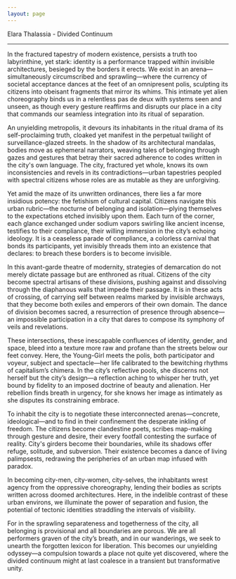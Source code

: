 ```yaml
---
layout: page
---
```

Elara Thalassia - Divided Continuum

---

In the fractured tapestry of modern existence, persists a truth too labyrinthine, yet stark: identity is a performance trapped within invisible architectures, besieged by the borders it erects. We exist in an arena—simultaneously circumscribed and sprawling—where the currency of societal acceptance dances at the feet of an omnipresent polis, sculpting its citizens into obeisant fragments that mirror its whims. This intimate yet alien choreography binds us in a relentless pas de deux with systems seen and unseen, as though every gesture reaffirms and disrupts our place in a city that commands our seamless integration into its ritual of separation.

An unyielding metropolis, it devours its inhabitants in the ritual drama of its self-proclaiming truth, cloaked yet manifest in the perpetual twilight of surveillance-glazed streets. In the shadow of its architectural mandalas, bodies move as ephemeral narrators, weaving tales of belonging through gazes and gestures that betray their sacred adherence to codes written in the city's own language. The city, fractured yet whole, knows its own inconsistencies and revels in its contradictions—urban tapestries peopled with spectral citizens whose roles are as mutable as they are unforgiving.

Yet amid the maze of its unwritten ordinances, there lies a far more insidious potency: the fetishism of cultural capital. Citizens navigate this urban rubric—the nocturne of belonging and isolation—plying themselves to the expectations etched invisibly upon them. Each turn of the corner, each glance exchanged under sodium vapors swirling like ancient incense, testifies to their compliance, their willing immersion in the city’s echoing ideology. It is a ceaseless parade of compliance, a colorless carnival that bonds its participants, yet invisibly threads them into an existence that declares: to breach these borders is to become invisible.

In this avant-garde theatre of modernity, strategies of demarcation do not merely dictate passage but are enthroned as ritual. Citizens of the city become spectral artisans of these divisions, pushing against and dissolving through the diaphanous walls that impede their passage. It is in these acts of crossing, of carrying self between realms marked by invisible archways, that they become both exiles and emperors of their own domain. The dance of division becomes sacred, a resurrection of presence through absence—an impossible participation in a city that dares to compose its symphony of veils and revelations.

These intersections, these inescapable confluences of identity, gender, and space, bleed into a texture more raw and profane than the streets below our feet convey. Here, the Young-Girl meets the polis, both participator and voyeur, subject and spectacle—her life calibrated to the bewitching rhythms of capitalism’s chimera. In the city’s reflective pools, she discerns not herself but the city’s design—a reflection aching to whisper her truth, yet bound by fidelity to an imposed doctrine of beauty and alienation. Her rebellion finds breath in urgency, for she knows her image as intimately as she disputes its constraining embrace.

To inhabit the city is to negotiate these interconnected arenas—concrete, ideological—and to find in their confinement the desperate inkling of freedom. The citizens become clandestine poets, scribes map-making through gesture and desire, their every footfall contesting the surface of reality. City's girders become their boundaries, while its shadows offer refuge, solitude, and subversion. Their existence becomes a dance of living palimpsests, redrawing the peripheries of an urban map infused with paradox.

In becoming city-men, city-women, city-selves, the inhabitants wrest agency from the oppressive choreography, lending their bodies as scripts written across doomed architectures. Here, in the indelible contrast of these urban environs, we illuminate the power of separation and fusion, the potential of tectonic identities straddling the intervals of visibility.

For in the sprawling separateness and togetherness of the city, all belonging is provisional and all boundaries are porous. We are all performers graven of the city’s breath, and in our wanderings, we seek to unearth the forgotten lexicon for liberation. This becomes our unyielding odyssey—a compulsion towards a place not quite yet discovered, where the divided continuum might at last coalesce in a transient but transformative unity.